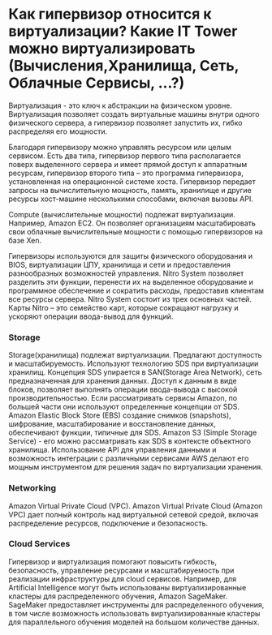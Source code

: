 # Как гипервизор относится к виртуализации? Какие IT Tower можно виртуализировать (Вычисления,Хранилища, Сеть, Облачные Сервисы, ...?)

Виртуализация - это ключ к абстракции на физическом уровне. Виртуализация позволяет 
создать виртуальные машины внутри одного физического сервера, а гипервизор позволяет запустить их, 
гибко распределяя его мощности.

Благодаря гипервизору можно управлять ресурсом или целым сервисом. 
Есть два типа, гипервизор первого типа располагается поверх выделенного сервера и имеет 
прямой доступ к аппаратным ресурсам, гипервизор второго типа – это программа гипервизора, 
установленная на операционной системе хоста. Гипервизор передает запросы на вычислительную мощность, 
память, хранилище и другие ресурсы хост-машине несколькими способами, включая вызовы API.

Compute (вычислительные мощности) подлежат виртуализации. Например, Amazon EC2. Он позволяет 
организациям масштабировать свои облачные вычислительные мощности с помощью гипервизоров на базе Xen. 

Гипервизоры используются для защиты физического оборудования и BIOS, виртуализации ЦПУ, 
хранилища и сети и предоставления разнообразных возможностей управления. Nitro System позволяет 
разделить эти функции, перенести их на выделенное оборудование и программное обеспечение 
и сократить расходы, предоставив клиентам все ресурсы сервера. Nitro System состоит 
из трех основных частей. Карты Nitro – это семейство карт, которые сокращают нагрузку 
и ускоряют операции ввода-вывод для функций.

### Storage
Storage(хранилища) подлежат виртуализации. Предлагают доступность и масштабируемость. 
Используют технологию SDS при виртуализации хранилищ. Концепция SDS упирается в SAN(Storage Area Network), 
сеть предназначенная для хранения данных. Доступ к данным в виде блоков, позволяет выполнять 
операции ввода-вывода с высокой производительностью. Если рассматривать сервисы Amazon, 
по большей части они используют определенные концепции от SDS. Amazon Elastic Block Store (EBS) 
создание снимков (snapshots), шифрование, масштабирование и восстановление данных,
обеспечивают функции, типичные для SDS. Amazon S3 (Simple Storage Service) - его
можно рассматривать как SDS в контексте объектного хранилища. Использование API
для управления данными и возможность интеграции с различными сервисами AWS делают его
мощным инструментом для решения задач по виртуализации хранения.

### Networking
Amazon Virtual Private Cloud (VPC). Amazon Virtual Private Cloud (Amazon VPC) 
дает полный контроль над виртуальной сетевой средой, включая распределение ресурсов, 
подключение и безопасность. 

### Cloud Services
Гипервизор и виртуализация помогают повысить гибкость, безопасность, 
управление ресурсами и масштабируемость при реализации инфраструктуры для cloud сервисов. 
Например, для Artificial Intelligence могут быть использованы виртуализированные кластеры 
для распределенного обучения, Amazon SageMaker. SageMaker предоставляет инструменты для 
распределенного обучения, в том числе возможность использовать виртуализированные кластеры 
для параллельного обучения моделей на большом количестве данных.
